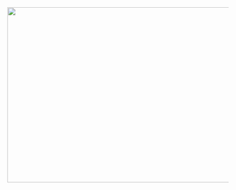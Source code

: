 
<div>
  <img src="https://github.com/cilab-ufersa/profile/blob/main/photo.png" width="650" height="400">
</div>
